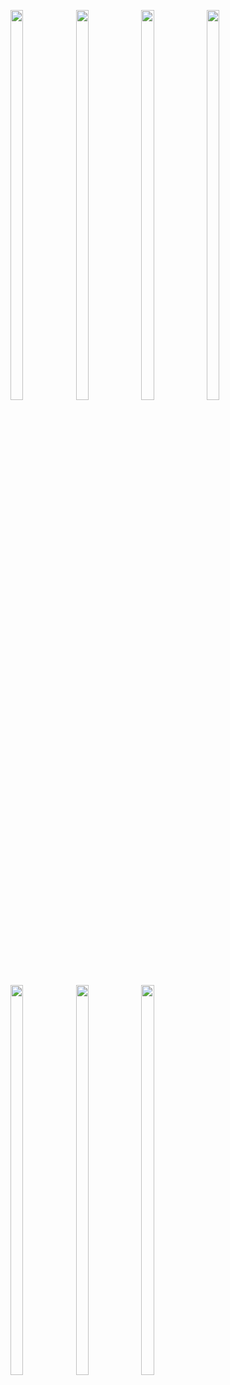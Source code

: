 <p>

  <img src = "https://user-images.githubusercontent.com/125651843/228345904-3b836ef4-7d52-4737-bc9e-f5e6a04566e0.png" width=20% height=40%>
  <img src = "https://user-images.githubusercontent.com/125651843/228345910-706f10a2-4c75-44cd-bb07-d9b34e686745.png" width=20% height=40%>
  <img src = "https://user-images.githubusercontent.com/125651843/228345912-c5233139-e260-43f1-9c88-1cd4a58c708f.png" width=20% height=40%>
  <img src = "https://user-images.githubusercontent.com/125651843/228345917-ed7d9a29-a9ac-4611-8cab-4e16cbfacd7d.png" width=20% height=40%>
  <img src = "https://user-images.githubusercontent.com/125651843/228345893-84cbe25b-d61c-4dbb-9710-ca5884e6c428.png" width=20% height=40%>
  <img src = "https://user-images.githubusercontent.com/125651843/228345897-0aabbb19-485f-4497-9169-4d4a4876e607.png" width=20% height=40%>
  <img src = "https://user-images.githubusercontent.com/125651843/228345902-f5e29389-0fbe-4903-8de8-12f1fcddcadf.png" width=20% height=40%>
  
</p>
